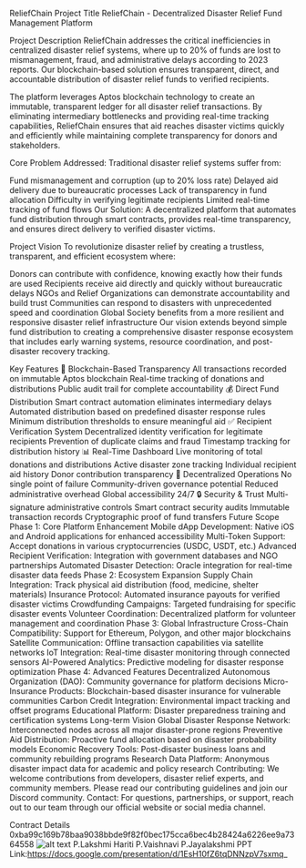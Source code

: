 ReliefChain
Project Title
ReliefChain - Decentralized Disaster Relief Fund Management Platform

Project Description
ReliefChain addresses the critical inefficiencies in centralized disaster relief systems, where up to 20% of funds are lost to mismanagement, fraud, and administrative delays according to 2023 reports. Our blockchain-based solution ensures transparent, direct, and accountable distribution of disaster relief funds to verified recipients.

The platform leverages Aptos blockchain technology to create an immutable, transparent ledger for all disaster relief transactions. By eliminating intermediary bottlenecks and providing real-time tracking capabilities, ReliefChain ensures that aid reaches disaster victims quickly and efficiently while maintaining complete transparency for donors and stakeholders.

Core Problem Addressed: Traditional disaster relief systems suffer from:

Fund mismanagement and corruption (up to 20% loss rate)
Delayed aid delivery due to bureaucratic processes
Lack of transparency in fund allocation
Difficulty in verifying legitimate recipients
Limited real-time tracking of fund flows
Our Solution: A decentralized platform that automates fund distribution through smart contracts, provides real-time transparency, and ensures direct delivery to verified disaster victims.

Project Vision
To revolutionize disaster relief by creating a trustless, transparent, and efficient ecosystem where:

Donors can contribute with confidence, knowing exactly how their funds are used
Recipients receive aid directly and quickly without bureaucratic delays
NGOs and Relief Organizations can demonstrate accountability and build trust
Communities can respond to disasters with unprecedented speed and coordination
Global Society benefits from a more resilient and responsive disaster relief infrastructure
Our vision extends beyond simple fund distribution to creating a comprehensive disaster response ecosystem that includes early warning systems, resource coordination, and post-disaster recovery tracking.

Key Features
🔗 Blockchain-Based Transparency
All transactions recorded on immutable Aptos blockchain
Real-time tracking of donations and distributions
Public audit trail for complete accountability
💰 Direct Fund Distribution
Smart contract automation eliminates intermediary delays
Automated distribution based on predefined disaster response rules
Minimum distribution thresholds to ensure meaningful aid
✅ Recipient Verification System
Decentralized identity verification for legitimate recipients
Prevention of duplicate claims and fraud
Timestamp tracking for distribution history
📊 Real-Time Dashboard
Live monitoring of total donations and distributions
Active disaster zone tracking
Individual recipient aid history
Donor contribution transparency
🚀 Decentralized Operations
No single point of failure
Community-driven governance potential
Reduced administrative overhead
Global accessibility 24/7
🔒 Security & Trust
Multi-signature administrative controls
Smart contract security audits
Immutable transaction records
Cryptographic proof of fund transfers
Future Scope
Phase 1: Core Platform Enhancement
Mobile dApp Development: Native iOS and Android applications for enhanced accessibility
Multi-Token Support: Accept donations in various cryptocurrencies (USDC, USDT, etc.)
Advanced Recipient Verification: Integration with government databases and NGO partnerships
Automated Disaster Detection: Oracle integration for real-time disaster data feeds
Phase 2: Ecosystem Expansion
Supply Chain Integration: Track physical aid distribution (food, medicine, shelter materials)
Insurance Protocol: Automated insurance payouts for verified disaster victims
Crowdfunding Campaigns: Targeted fundraising for specific disaster events
Volunteer Coordination: Decentralized platform for volunteer management and coordination
Phase 3: Global Infrastructure
Cross-Chain Compatibility: Support for Ethereum, Polygon, and other major blockchains
Satellite Communication: Offline transaction capabilities via satellite networks
IoT Integration: Real-time disaster monitoring through connected sensors
AI-Powered Analytics: Predictive modeling for disaster response optimization
Phase 4: Advanced Features
Decentralized Autonomous Organization (DAO): Community governance for platform decisions
Micro-Insurance Products: Blockchain-based disaster insurance for vulnerable communities
Carbon Credit Integration: Environmental impact tracking and offset programs
Educational Platform: Disaster preparedness training and certification systems
Long-term Vision
Global Disaster Response Network: Interconnected nodes across all major disaster-prone regions
Preventive Aid Distribution: Proactive fund allocation based on disaster probability models
Economic Recovery Tools: Post-disaster business loans and community rebuilding programs
Research Data Platform: Anonymous disaster impact data for academic and policy research Contributing: We welcome contributions from developers, disaster relief experts, and community members. Please read our contributing guidelines and join our Discord community.
Contact: For questions, partnerships, or support, reach out to our team through our official website or social media channel.

Contract Details
0xba99c169b78baa9038bbde9f82f0bec175cca6bec4b28424a6226ee9a7364558
 ![alt text](image.png)
P.Lakshmi Hariti 
P.Vaishnavi
 P.Jayalakshmi
PPT Link:https://docs.google.com/presentation/d/1EsH10fZ6tqDNNzpV7sxmq_




